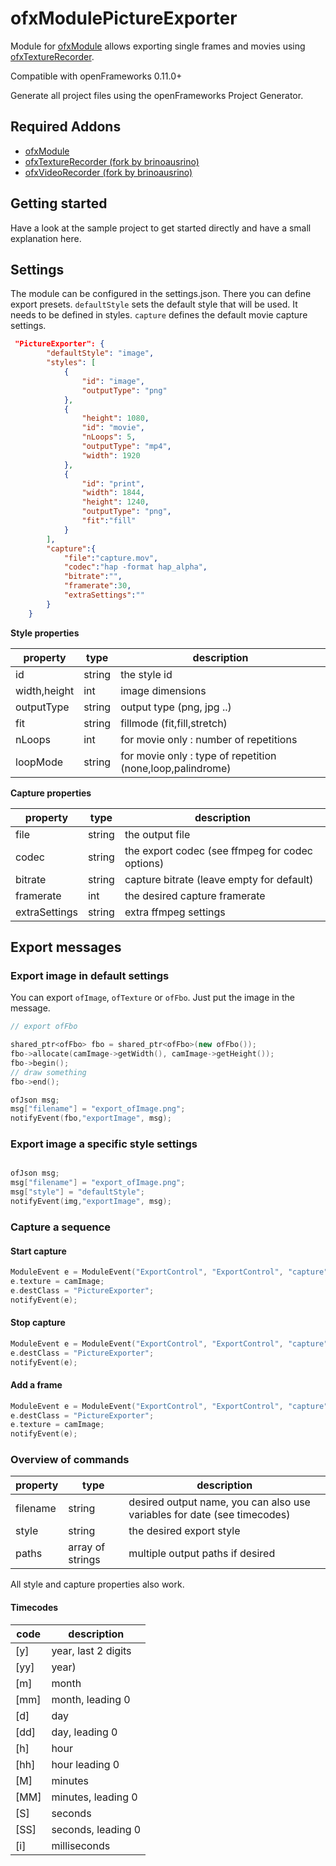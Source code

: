 # ofxModulePictureExporter

Module for [ofxModule](https://github.com/reddoLabs/ofxModule) allows exporting single frames and movies using [ofxTextureRecorder](https://github.com/brinoausrino/ofxTextureRecorder).

Compatible with openFrameworks 0.11.0+

Generate all project files using the openFrameworks Project Generator.

## Required Addons

* [ofxModule](https://github.com/reddoLabs/ofxModule)
* [ofxTextureRecorder (fork by brinoausrino)](https://github.com/brinoausrino/ofxTextureRecorder)
* [ofxVideoRecorder (fork by brinoausrino)](https://github.com/brinoausrino/ofxVideoRecorder)

## Getting started

Have a look at the sample project to get started directly and have a small explanation here.

## Settings

The module can be configured in the settings.json. There you can define export presets. `defaultStyle` sets the default style that will be used. It needs to be defined in styles. `capture` defines the default movie capture settings.

```json
 "PictureExporter": {
        "defaultStyle": "image",
        "styles": [
            {
                "id": "image",
                "outputType": "png"
            },
            {
                "height": 1080,
                "id": "movie",
                "nLoops": 5,
                "outputType": "mp4",
                "width": 1920
            },
            {
                "id": "print",
                "width": 1844,
                "height": 1240,
                "outputType": "png",
                "fit":"fill"
            }
        ],
        "capture":{
            "file":"capture.mov",
            "codec":"hap -format hap_alpha",
            "bitrate":"",
            "framerate":30,
            "extraSettings":""
        }
    }
```

**Style properties**

| property      | type          | description  |
| ------------- |---------------| -----|
| id       | string       | the style id |
| width,height       | int       | image dimensions |
| outputType        | string           | output type (png, jpg ..)|
| fit | string      | fillmode (fit,fill,stretch)|
| nLoops | int      | for movie only : number of repetitions|
| loopMode | string      | for movie only : type of repetition (none,loop,palindrome)|

**Capture properties**

| property      | type          | description  |
| ------------- |---------------| -----|
| file       | string       | the output file |
| codec        | string           | the export codec (see ffmpeg for codec options)|
| bitrate | string      | capture bitrate (leave empty for default)|
| framerate | int      | the desired capture framerate|
| extraSettings | string      | extra ffmpeg settings|


## Export messages

### Export image in default settings

You can export `ofImage`, `ofTexture` or `ofFbo`. Just put the image in the message.

```cpp
// export ofFbo

shared_ptr<ofFbo> fbo = shared_ptr<ofFbo>(new ofFbo());
fbo->allocate(camImage->getWidth(), camImage->getHeight());
fbo->begin();
// draw something
fbo->end();

ofJson msg;
msg["filename"] = "export_ofImage.png";
notifyEvent(fbo,"exportImage", msg);

```

### Export image a specific style settings

```cpp

ofJson msg;
msg["filename"] = "export_ofImage.png";
msg["style"] = "defaultStyle";
notifyEvent(img,"exportImage", msg);

```

### Capture a sequence

#### Start capture

```cpp
ModuleEvent e = ModuleEvent("ExportControl", "ExportControl", "capture", ofJson({ {"option","start"} }));
e.texture = camImage;
e.destClass = "PictureExporter";
notifyEvent(e);
```

#### Stop capture

```cpp
ModuleEvent e = ModuleEvent("ExportControl", "ExportControl", "capture", ofJson({ {"option","stop"} }));
e.destClass = "PictureExporter";
notifyEvent(e);
```

#### Add a frame

```cpp
ModuleEvent e = ModuleEvent("ExportControl", "ExportControl", "capture", ofJson({ {"option","frame"} }));
e.destClass = "PictureExporter";
e.texture = camImage;
notifyEvent(e);
```

### Overview of commands

| property      | type          | description  |
| ------------- |---------------| -----|
| filename       | string       | desired output name, you can also use variables for date (see timecodes)|
| style        | string           | the desired export style|
| paths | array of strings      | multiple output paths if desired|

All style and capture properties also work.

#### Timecodes

| code | description |
|------|-------------|
|[y]| year, last 2 digits|
|[yy]|year)|
|[m]|month|
|[mm]|month, leading 0|
|[d]|day|
|[dd]|day, leading 0|
|[h]|hour|
|[hh]|hour leading 0|
|[M]|minutes|
|[MM]|minutes, leading 0|
|[S]|seconds|
|[SS]|seconds, leading 0|
|[i]|milliseconds|